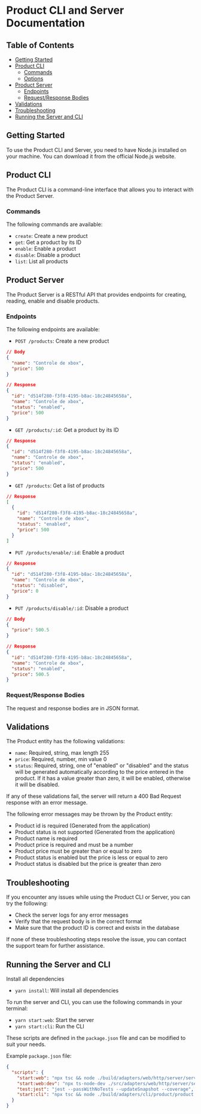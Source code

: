 # Product CLI and Server Documentation

## Table of Contents

- [Getting Started](#getting-started)
- [Product CLI](#product-cli)
  - [Commands](#commands)
  - [Options](#options)
- [Product Server](#product-server)
  - [Endpoints](#endpoints)
  - [Request/Response Bodies](#requestresponse-bodies)
- [Validations](#validations)
- [Troubleshooting](#troubleshooting)
- [Running the Server and CLI](#running-the-server-and-cli)

## Getting Started

To use the Product CLI and Server, you need to have Node.js installed on your machine. You can download it from the official Node.js website.

## Product CLI

The Product CLI is a command-line interface that allows you to interact with the Product Server.

### Commands

The following commands are available:

- `create`: Create a new product
- `get`: Get a product by its ID
- `enable`: Enable a product
- `disable`: Disable a product
- `list`: List all products

## Product Server

The Product Server is a RESTful API that provides endpoints for creating, reading, enable and disable products.

### Endpoints

The following endpoints are available:

- `POST /products`: Create a new product

```json
// Body
{
  "name": "Controle de xbox",
  "price": 500
}
```

```json
// Response
{
  "id": "d514f280-f3f8-4195-b8ac-18c24845658a",
  "name": "Controle de xbox",
  "status": "enabled",
  "price": 500
}
```

- `GET /products/:id`: Get a product by its ID

```json
// Response
{
  "id": "d514f280-f3f8-4195-b8ac-18c24845658a",
  "name": "Controle de xbox",
  "status": "enabled",
  "price": 500
}
```

- `GET /products`: Get a list of products

```json
// Response
[
  {
    "id": "d514f280-f3f8-4195-b8ac-18c24845658a",
    "name": "Controle de xbox",
    "status": "enabled",
    "price": 500
  }
]
```

- `PUT /products/enable/:id`: Enable a product

```json
// Response
{
  "id": "d514f280-f3f8-4195-b8ac-18c24845658a",
  "name": "Controle de xbox",
  "status": "disabled",
  "price": 0
}
```

- `PUT /products/disable/:id`: Disable a product

```json
// Body
{
  "price": 500.5
}
```

```json
// Response
{
  "id": "d514f280-f3f8-4195-b8ac-18c24845658a",
  "name": "Controle de xbox",
  "status": "enabled",
  "price": 500.5
}
```

### Request/Response Bodies

The request and response bodies are in JSON format.

## Validations

The Product entity has the following validations:

- `name`: Required, string, max length 255
- `price`: Required, number, min value 0
- `status`: Required, string, one of "enabled" or "disabled" and the status will be generated automatically according to the price entered in the product. If it has a value greater than zero, it will be enabled, otherwise it will be disabled.

If any of these validations fail, the server will return a 400 Bad Request response with an error message.

The following error messages may be thrown by the Product entity:

- Product id is required (Generated from the application)
- Product status is not supported (Generated from the application)
- Product name is required
- Product price is required and must be a number
- Product price must be greater than or equal to zero
- Product status is enabled but the price is less or equal to zero
- Product status is disabled but the price is greater than zero

## Troubleshooting

If you encounter any issues while using the Product CLI or Server, you can try the following:

- Check the server logs for any error messages
- Verify that the request body is in the correct format
- Make sure that the product ID is correct and exists in the database

If none of these troubleshooting steps resolve the issue, you can contact the support team for further assistance.

## Running the Server and CLI

Install all dependencies

- `yarn install`: Will install all dependencies

To run the server and CLI, you can use the following commands in your terminal:

- `yarn start:web`: Start the server
- `yarn start:cli`: Run the CLI

These scripts are defined in the `package.json` file and can be modified to suit your needs.

Example `package.json` file:

```json
{
  "scripts": {
    "start:web": "npx tsc && node ./build/adapters/web/http/server/server.js",
    "start:web:dev": "npx ts-node-dev ./src/adapters/web/http/server/server.ts --watch",
    "test:jest": "jest --passWithNoTests --updateSnapshot --coverage",
    "start:cli": "npx tsc && node ./build/adapters/cli/product/product.exec.cli.js"
  }
}
```
